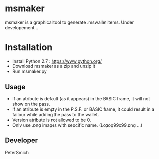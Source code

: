 # msmaker
msmaker is a graphical tool to generate .mswallet items.
Under developement...

Installation
============
* Install Python 2.7 : https://www.python.org/
* Download msmaker as a zip and unzip it
* Run msmaker.py

Usage
-----
- If an atribute is default (as it appears) in the BASIC frame, it will not show on the pass.
- If an atribute is empty in the P.S.F. or BASIC frame, it could result in a failour while adding the pass to the wallet.
- Version atribute is not allowed to be 0.
- Only use .png images with sepcific name. (Logog99x99.png ...)

Developer
---------
PeterSmich

